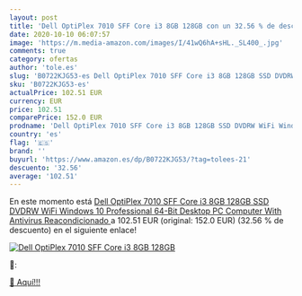 ```yaml
---
layout: post
title: 'Dell OptiPlex 7010 SFF Core i3 8GB 128GB con un 32.56 % de descuento'
date: 2020-10-10 06:07:57
image: 'https://m.media-amazon.com/images/I/41wQ6hA+sHL._SL400_.jpg'
comments: true
category: ofertas
author: 'tole.es'
slug: 'B0722KJG53-es Dell OptiPlex 7010 SFF Core i3 8GB 128GB SSD DVDRW WiFi...'
sku: 'B0722KJG53-es'
actualPrice: 102.51 EUR
currency: EUR
price: 102.51
comparePrice: 152.0 EUR
prodname: 'Dell OptiPlex 7010 SFF Core i3 8GB 128GB SSD DVDRW WiFi Windows 10 Professional 64-Bit Desktop PC Computer With Antivirus  Reacondicionado '
country: 'es'
flag: '🇪🇸'
brand: ''
buyurl: 'https://www.amazon.es/dp/B0722KJG53/?tag=tolees-21'
descuento: '32.56'
average: '102.51'
---
```


En este momento está [Dell OptiPlex 7010 SFF Core i3 8GB 128GB SSD DVDRW WiFi Windows 10 Professional 64-Bit Desktop PC Computer With Antivirus  Reacondicionado ](https://www.amazon.es/dp/B0722KJG53/?tag=tolees-21) a 102.51 EUR (original: 152.0 EUR) (32.56 %  de descuento) en el siguiente enlace!

[![Dell OptiPlex 7010 SFF Core i3 8GB 128GB](https://m.media-amazon.com/images/I/41wQ6hA+sHL._SL400_.jpg)](https://www.amazon.es/dp/B0722KJG53/?tag=tolees-21)

🔎:


[🛒 Aquí!!!](https://www.amazon.es/dp/B0722KJG53/?tag=tolees-21)
